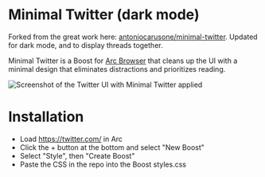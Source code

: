 # Minimal Twitter (dark mode)

Forked from the great work here: [antoniocarusone/minimal-twitter](https://github.com/antoniocarusone/minimal-twitter). Updated for dark mode, and to display threads together.

Minimal Twitter is a Boost for [Arc Browser](https://arc.net/) that cleans up the UI with a minimal design that eliminates distractions and prioritizes reading.

![Screenshot of the Twitter UI with Minimal Twitter applied](http://scott.fowl.es/arc-twitter.png)

# Installation
- Load https://twitter.com/ in Arc
- Click the + button at the bottom and select "New Boost"
- Select "Style", then "Create Boost"
- Paste the CSS in the repo into the Boost styles.css
